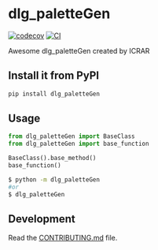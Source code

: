 
# dlg_paletteGen

[![codecov](https://codecov.io/gh/ICRAR/dlg_paletteGen/branch/main/graph/badge.svg?token=dlg_paletteGen_token_here)](https://codecov.io/gh/ICRAR/dlg_paletteGen)
[![CI](https://github.com/ICRAR/dlg_paletteGen/actions/workflows/main.yml/badge.svg)](https://github.com/ICRAR/dlg_paletteGen/actions/workflows/main.yml)

Awesome dlg_paletteGen created by ICRAR

## Install it from PyPI

```bash
pip install dlg_paletteGen
```

## Usage

```py
from dlg_paletteGen import BaseClass
from dlg_paletteGen import base_function

BaseClass().base_method()
base_function()
```

```bash
$ python -m dlg_paletteGen
#or
$ dlg_paletteGen
```

## Development

Read the [CONTRIBUTING.md](CONTRIBUTING.md) file.
